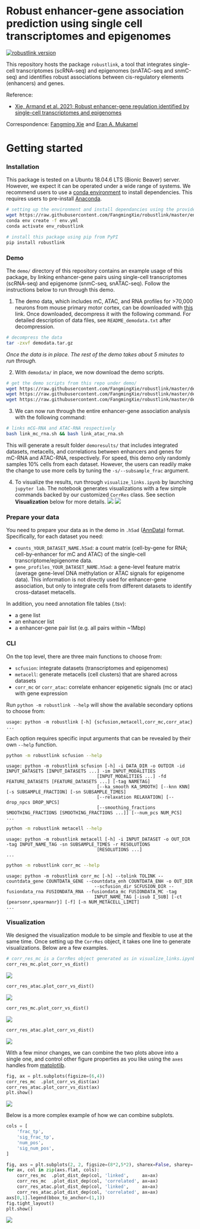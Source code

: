 # Robust enhancer-gene association prediction using single cell transcriptomes and epigenomes

[![robustlink version](https://badgen.net/pypi/v/pip/)](https://pypi.org/project/robustlink/)

This repository hosts the package `robustlink`, a tool that integrates single-cell transcriptomes (scRNA-seq) and epigenomes (snATAC-seq and snmC-seq) and identifies robust associations between cis-regulatory elements (enhancers) and genes. 

Reference:
- [Xie, Armand et al. 2021; Robust enhancer-gene regulation identified by single-cell transcriptomes and epigenomes](https://www.biorxiv.org/content/10.1101/2021.10.25.465795v1)

Correspondence: [Fangming Xie](mailto:f7xie@ucsd.edu) and [Eran A. Mukamel](mailto:emukamel@ucsd.edu)

# Getting started
### Installation ###

This package is tested on a Ubuntu 18.04.6 LTS (Bionic Beaver) server. However, we expect it can be operated under a wide range of systems.
We recommend users to use a [conda environment](https://docs.conda.io/projects/conda/en/latest/user-guide/getting-started.html) to install dependencies. This requires users to pre-install [Anaconda](https://www.anaconda.com/products/individual).


```bash
# setting up the environment and install dependancies using the provided `env.yml` file.
wget https://raw.githubusercontent.com/FangmingXie/robustlink/master/env.yml
conda env create -f env.yml
conda activate env_robustlink 

# install this package using pip from PyPI
pip install robustlink
```

### Demo ###

The `demo/` directory of this repository contains an example usage of this package, by linking enhancer-gene pairs using single-cell transcriptomes (scRNA-seq) and epigenome (snmC-seq, snATAC-seq). Follow the instructions below to run through this demo.

1. The demo data, which includes mC, ATAC, and RNA profiles for >70,000 neurons from mouse primary motor cortex, can be downloaded with [this](https://drive.google.com/file/d/1JzP6cPTWFMj4vj5-Ie8QWBl8rpfnJa37/view?usp=sharing) link. Once downloaded, decompress it with the following command. For detailed description of data files, see `README_demodata.txt` after decompression.
```bash
# decompress the data
tar -zxvf demodata.tar.gz
```

*Once the data is in place. The rest of the demo takes about 5 minutes to run through.*

2. With `demodata/` in place, we now download the demo scripts. 
```bash
# get the demo scripts from this repo under demo/
wget https://raw.githubusercontent.com/FangmingXie/robustlink/master/demo/link_mc_rna.sh
wget https://raw.githubusercontent.com/FangmingXie/robustlink/master/demo/link_atac_rna.sh
wget https://raw.githubusercontent.com/FangmingXie/robustlink/master/demo/visualize_links.ipynb
```

3. We can now run through the entire enhancer-gene association analysis with the following command:
```bash
# links mCG-RNA and ATAC-RNA respectively
bash link_mc_rna.sh && bash link_atac_rna.sh
```
This will generate a result folder `demoresults/` that includes integrated datasets, metacells, and correlations between enhancers and genes for mC-RNA and ATAC-RNA, respectively. For speed, this demo only randomly samples 10% cells from each dataset. However, the users can readily make the change to use more cells by tuning the `-s/--subsample_frac` argument. 

4. To visualize the results, run through `visualize_links.ipynb` by launching `jupyter lab`. The notebook generates visualizations with a few simple commands backed by our customized `CorrRes` class. See section **Visualization** below for more details.
![](./doc/plot_dist_mc.png)
![](./doc/plot_dist_atac.png)

### Prepare your data ###

You need to prepare your data as in the demo in `.h5ad` ([AnnData](https://anndata.readthedocs.io/en/latest/)) format. Specifically, for each dataset you need:
- `counts_YOUR_DATASET_NAME.h5ad`: a count matrix (cell-by-gene for RNA; cell-by-enhancer for mC and ATAC) of the single-cell transcriptome/epigenome data.
- `gene_profiles_YOUR_DATASET_NAME.h5ad`: a gene-level feature matrix (average gene-level DNA methylation or ATAC signals for epigenome data). This information is not directly used for enhancer-gene association, but only to integrate cells from different datasets to identify cross-dataset metacells.

In addition, you need annotation file tables (.tsv):
- a gene list
- an enhancer list
- a enhancer-gene pair list (e.g. all pairs within ~1Mbp)

### CLI ###
On the top level, there are three main functions to choose from: 
- `scfusion`: integrate datasets (transcriptomes and epigenomes)
- `metacell`: generate metacells (cell clusters) that are shared across datasets
- `corr_mc` or `corr_atac`: correlate enhancer epigenetic signals (mc or atac) with gene expression 

Run ```python -m robustlink --help``` will show the available secondary options to choose from:
```
usage: python -m robustlink [-h] {scfusion,metacell,corr_mc,corr_atac} ...
```

Each option requires specific input arguments that can be revealed by their own `--help` function. 
```bash
python -m robustlink scfusion --help
```
```
usage: python -m robustlink scfusion [-h] -i DATA_DIR -o OUTDIR -id INPUT_DATASETS [INPUT_DATASETS ...] -im INPUT_MODALITIES
                                  [INPUT_MODALITIES ...] -fd FEATURE_DATASETS [FEATURE_DATASETS ...] [-tag NAMETAG]
                                  [--ka_smooth KA_SMOOTH] [--knn KNN] [-s SUBSAMPLE_FRACTION] [-sn SUBSAMPLE_TIMES]
                                  [--relaxation RELAXATION] [--drop_npcs DROP_NPCS]
                                  [--smoothing_fractions SMOOTHING_FRACTIONS [SMOOTHING_FRACTIONS ...]] [--num_pcs NUM_PCS]
...
```

```bash
python -m robustlink metacell --help
```
```
usage: python -m robustlink metacell [-h] -i INPUT_DATASET -o OUT_DIR -tag INPUT_NAME_TAG -sn SUBSAMPLE_TIMES -r RESOLUTIONS
                                  [RESOLUTIONS ...]
...                                  
```

```bash
python -m robustlink corr_mc --help
```
```
usage: python -m robustlink corr_mc [-h] --tolink TOLINK --countdata_gene COUNTDATA_GENE --countdata_enh COUNTDATA_ENH -o OUT_DIR
                                 --scfusion_dir SCFUSION_DIR --fusiondata_rna FUSIONDATA_RNA --fusiondata_mc FUSIONDATA_MC -tag
                                 INPUT_NAME_TAG [-isub I_SUB] [-ct {pearsonr,spearmanr}] [-f] [-n NUM_METACELL_LIMIT]
...
```

### Visualization ###

We designed the visualization module to be simple and flexible to use at the same time. Once setting up the `CorrRes` object, it takes one line to generate visualizations. Below are a few examples.

```python
# corr_res_mc is a CorrRes object generated as in visualize_links.ipynb
corr_res_mc.plot_corr_vs_dist()
```
![](./doc/plot_dist_mc.png)

```python
corr_res_atac.plot_corr_vs_dist()
```
![](./doc/plot_dist_atac.png)

```python
corr_res_mc.plot_corr_vs_dist()
```
![](./doc/plot_corr_dist_mc.png)

```python
corr_res_atac.plot_corr_vs_dist()
```
![](./doc/plot_corr_dist_atac.png)


With a few minor changes, we can combine the two plots above into a single one, and control other figure properties as you like using the `axes` handles from [matplotlib](https://matplotlib.org/stable/index.html).
```python
fig, ax = plt.subplots(figsize=(6,4))
corr_res_mc  .plot_corr_vs_dist(ax)
corr_res_atac.plot_corr_vs_dist(ax)
plt.show()
```
![](./doc/plot_corr_dist_both.png)

Below is a more complex example of how we can combine subplots.
```python
cols = [
    'frac_tp', 
    'sig_frac_tp', 
    'num_pos',
    'sig_num_pos',
]

fig, axs = plt.subplots(2, 2, figsize=(8*2,5*2), sharex=False, sharey='row')
for ax, col in zip(axs.flat, cols): 
    corr_res_mc  .plot_dist_dep(col, 'linked',     ax=ax)
    corr_res_mc  .plot_dist_dep(col, 'correlated', ax=ax)
    corr_res_atac.plot_dist_dep(col, 'linked',     ax=ax)
    corr_res_atac.plot_dist_dep(col, 'correlated', ax=ax)
axs[0,1].legend(bbox_to_anchor=(1,1))
fig.tight_layout()
plt.show()
```
![](./doc/plot_sig_dist.png)
